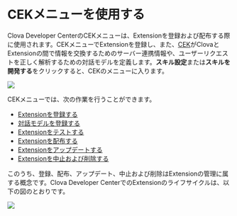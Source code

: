 # CEKメニューを使用する
Clova Developer CenterのCEKメニューは、Extensionを登録および配布する際に使用されます。CEKメニューでExtensionを登録し、また、[CEK](/CEK/CEK_Overview.md#WhatisCEK)がClovaとExtensionの間で情報を交換するためのサーバー連携情報や、ユーザーリクエストを正しく解析するための対話モデルを定義します。**スキル設定**または**スキルを開発する**をクリックすると、CEKのメニューに入ります。

![](/DevConsole/Resources/Images/DevConsole-Entering_CEK_Menu.png)

CEKメニューでは、次の作業を行うことができます。

* [Extensionを登録する](/DevConsole/Guides/CEK/Register_Extension.md)
* [対話モデルを登録する](/DevConsole/Guides/CEK/Register_Interaction_Model.md)
* [Extensionをテストする](/DevConsole/Guides/CEK/Test_Extension.md)
* [Extensionを配布する](/DevConsole/Guides/CEK/Deploy_Extension.md)
* [Extensionをアップデートする](/DevConsole/Guides/CEK/Update_Extension.md)
* [Extensionを中止および削除する](/DevConsole/Guides/CEK/Remove_Extension.md)

このうち、登録、配布、アップデート、中止および削除はExtensionの管理に属する概念です。Clova Developer CenterでのExtensionのライフサイクルは、以下の図のとおりです。

![](/DevConsole/Resources/Images/DevConsole-Extension_LifeCycle.png)
